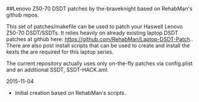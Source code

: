 ##Lenovo Z50-70 DSDT patches by the-braveknight based on RehabMan's github repos.

This set of patches/makefile can be used to patch your Haswell Lenovo Z50-70 DSDT/SSDTs.  It relies heavily on already existing laptop DSDT patches at github here: https://github.com/RehabMan/Laptop-DSDT-Patch.. There are also post install scripts that can be used to create and install the kexts the are required for this laptop series.

The current repository actually uses only on-the-fly patches via config.plist and an additional SSDT, SSDT-HACK.aml.

2015-11-04

- Initial creation based on RehabMan's scripts.
